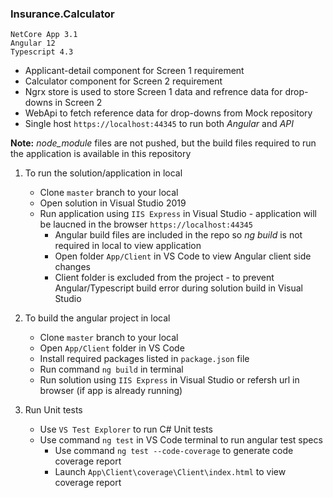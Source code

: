 ### Insurance.Calculator

```
NetCore App 3.1
Angular 12
Typescript 4.3
```

- Applicant-detail component for Screen 1 requirement
- Calculator component for Screen 2 requirement
- Ngrx store is used to store Screen 1 data and refrence data for drop-downs in Screen 2
- WebApi to fetch reference data for drop-downs from Mock repository
- Single host `https://localhost:44345` to run both *Angular* and *API*

**Note:** *node_module* files are not pushed, but the build files required to run the application is available in this repository

1) To run the solution/application in local
	- Clone `master` branch to your local
	- Open solution in Visual Studio 2019
	- Run application using `IIS Express` in Visual Studio - application will be laucned in the browser `https://localhost:44345`
	  - Angular build files are included in the repo so *ng build* is not required in local to view application
	  - Open folder `App/Client` in VS Code to view Angular client side changes
	  - Client folder is excluded from the project - to prevent Angular/Typescript build error during solution build in Visual Studio

2) To build the angular project in local
	- Clone `master` branch to your local
	- Open `App/Client` folder in VS Code
	- Install required packages listed in `package.json` file
	- Run command `ng build` in terminal
	- Run solution using `IIS Express` in Visual Studio or refersh url in browser (if app is already running)

3) Run Unit tests
	- Use `VS Test Explorer` to run C# Unit tests
	- Use command `ng test` in VS Code terminal to run angular test specs
	  - Use command `ng test --code-coverage` to generate code coverage report
	  - Launch `App\Client\coverage\Client\index.html` to view coverage report



